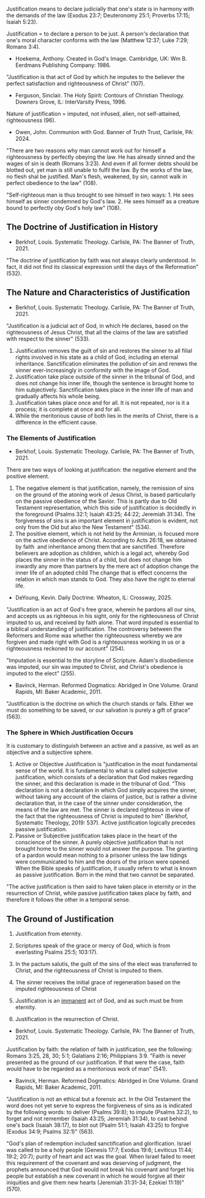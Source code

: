 Justification means to declare judicially that one's state is in harmony with the demands of the law (Exodus 23:7; Deuteronomy 25:1; Proverbs 17:15; Isaiah 5:23).

Justification = to declare a person to be just. A person's declaration that one's moral character conforms with the law (Matthew 12:37; Luke 7:29; Romans 3:4).

- Hoekema, Anthony. Created in God's Image. Cambridge, UK: Wm B. Eerdmans Publishing Company: 1986.

"Justification is that act of God by which he imputes to the believer the perfect satisfaction and righteousness of Christ" (107).

- Ferguson, Sinclair. The Holy Spirit: Contours of Christian Theology. Downers Grove, IL: InterVarsity Press, 1996.

Nature of justification = imputed, not infused, alien, not self-attained, righteousness (96).

- Owen, John. Communion with God. Banner of Truth Trust, Carlisle, PA: 2024.

"There are two reasons why man cannot work out for himself a righteousness by perfectly obeying the law. He has already sinned and the wages of sin is death (Romans 3:23). And even if all former debts should be blotted out, yet man is still unable to fulfil the law. By the works of the law, no flesh shal be justified. Man's flesh, weakened, by sin, cannot walk in perfect obedience to the law" (108).

"Self-righteous man is thus brought to see himself in two ways: 1. He sees himself as sinner condemned by God's law. 2. He sees himself as a creature bound to perfectly oby God's holy law" (108).

## The Doctrine of Justification in History

- Berkhof, Louis. Systematic Theology. Carlisle, PA: The Banner of Truth, 2021.

"The doctrine of justification by faith was not always clearly understood. In fact, it did not find its classical expression until the days of the Reformation" (532).

## The Nature and Characteristics of Justification

- Berkhof, Louis. Systematic Theology. Carlisle, PA: The Banner of Truth, 2021.

"Justification is a judicial act of God, in which He declares, based on the righteousness of Jesus Christ, that all the claims of the law are satisfied with respect to the sinner" (533).

1. Justification removes the guilt of sin and restores the sinner to all filial rights involved in his state as a child of God, including an eternal inheritance. Sanctification eliminates the pollution of sin and renews the sinner ever-increasingly in conformity with the image of God.
2. Justification take place outside of the sinner in the tribunal of God, and does not change his inner life, though the sentence is brought home to him subjectively. Sanctification takes place in the inner life of man and gradually affects his whole being.
3. Justification takes place once and for all. It is not repeated, nor is it a process; it is complete at once and for all.
4. While the meritorious cause of both lies in the merits of Christ, there is a difference in the efficient cause.

### The Elements of Justification

- Berkhof, Louis. Systematic Theology. Carlisle, PA: The Banner of Truth, 2021.

There are two ways of looking at justification: the negative element and the positive element.

1. The negative element is that justification, namely, the remission of sins on the ground of the atoning work of Jesus Christ, is based particularly on the passive obedience of the Savior. This is partly due to Old Testament representation, which this side of justification is decidedly in the foreground (Psalms 32:1; Isaiah 43:25; 44:22; Jeremiah 31:34). The forgiveness of sins is an important element in justification is evident, not only from the Old but also the New Testament" (534).
2. The positive element, which is not held by the Arminian, is focused more on the active obedience of Christ. According to Acts 26:18, we obtained by faith  and inheritance among them that are sanctified. Therefore believers are adoption as children, which is a legal act, whereby God places the sinner in the status of a child, but does not change him inwardly any more than partners by the mere act of adoption change the inner life of an adopted child The change that is effect concerns the relation in which man stands to God. They also have the right to eternal life.

- DeYoung, Kevin. Daily Doctrine. Wheaton, IL: Crossway, 2025.

"Justification is an act of God's free grace, wherein he pardons all our sins, and accepts us as righteous in his sight, only for the righteousness of Christ imputed to us, and received by faith alone. That word imputed is essential to a biblical understanding of justification. The controversy between the Reformers and Rome was whether the righteousness whereby we are forgiven and made right with God is a righteousness working in us or a righteousness reckoned to our account" (254).

"Imputation is essential to the storyline of Scripture. Adam's disobedience was imputed, our sin was imputed to Christ, and Christ's obedience is imputed to the elect" (255).

- Bavinck, Herman. Reformed Dogmatics: Abridged in One Volume. Grand Rapids, MI: Baker Academic, 2011.

"Justification is the doctrine on which the church stands or falls. Either we must do something to be saved, or our salvation is purely a gift of grace" (563).

### The Sphere in Which Justification Occurs

It is customary to distinguish between an active and a passive, as well as an objective and a subjective sphere.

1. Active or Objective Justification is "justification in the most fundamental sense of the world. It is fundamental to what is called subjective justification, which consists of a declaration that God makes regarding the sinner, and this declaration is made in the tribunal of God. "This declaration is not a declaration in which God simply acquires the sinner, without taking any account of the claims of justice, but is rather a divine declaration that, in the case of the sinner under consideration, the means of the law are met. The sinner is declared righteous in view of the fact that the righteousness of Christ is imputed to him" (Berkhof, Systematic Theology, 2019: 537). Active justification logically precedes passive justification.
2. Passive or Subjective justification takes place in the heart of the conscience of the sinner. A purely objective justification that is not brought home to the sinner would not answer the purpose. The granting of a pardon would mean nothing to a prisoner unless the law tidings were communicated to him and the doors of the prison were opened. When the Bible speaks of justification, it usually refers to what is known as passive justification. Born in the mind that two cannot be separated.

"The active justification is then said to have taken place in eternity or in the resurrection of Christ, while passive justification takes place by faith, and therefore it follows the other in a temporal sense.

## The Ground of Justification

1. Justification from eternity.

2. Scriptures speak of the grace or mercy of God, which is from everlasting Psalms 25:5; 103:17).
3. In the pactum salutis, the guilt of the sins of the elect was transferred to Christ, and the righteousness of Christ is imputed to them.
4. The sinner receives the initial grace of regeneration based on the imputed righteousness of Christ
5. Justification is an [immanent](onenote:..\II.%20Theology%20Proper\5%20The%20Properties%20of%20God.one#5.01%20The%20Properties%20\(or%20Attributes\)%20of%20God&section-id={DEF58F85-167D-694E-ACA4-771A4561A9B2}&page-id={63A253D2-E038-3D42-BDB0-6F03651B4629}&end&base-path=https://d.docs.live.net/fc52dea27c35b98d/Documents/Reformed%20Dogmatics) act of God, and as such must be from eternity.

6. Justification in the resurrection of Christ.

- Berkhof, Louis. Systematic Theology. Carlisle, PA: The Banner of Truth, 2021.

Justification by faith: the relation of faith in justification, see the following: Romans 3:25, 28, 30; 5:1; Galatians 2:16; Philippians 3:9. "Faith is never presented as the ground of our justification. If that were the case, faith would have to be regarded as a meritorious work of man" (541).

- Bavinck, Herman. Reformed Dogmatics: Abridged in One Volume. Grand Rapids, MI: Baker Academic, 2011.

"Justification is not an ethical but a forensic act. In the Old Testament the word does not yet serve to express the forgiveness of sins as is indicated by the following words: to deliver (Psalms 39:8); to impute (Psalms 32:2), to forget and not remember (Isaiah 43:25; Jeremiah 31:34), to cast behind one's back (Isaiah 38:17), to blot out (Psalm 51:1; Isaiah 43:25) to forgive (Exodus 34:9; Psalms 32:1)" (563).

"God's plan of redemption included sanctification and glorification. Israel was called to be a holy people (Genesis 17:7; Exodus 19:6; Leviticus 11:44; 19:2; 20:7); purity of heart and act was the goal. When Israel failed to meet this requirement of the covenant and was deserving of judgment, the prophets announced that God would not break his covenant and forget his people but establish a new covenant in which he would forgive all their iniquities and give them new hearts (Jeremiah 31:31-34; Ezekiel 11:19)" (570).